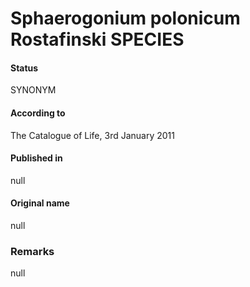 Sphaerogonium polonicum Rostafinski SPECIES
=======

#### Status
SYNONYM

#### According to
The Catalogue of Life, 3rd January 2011

#### Published in
null

#### Original name
null

### Remarks
null